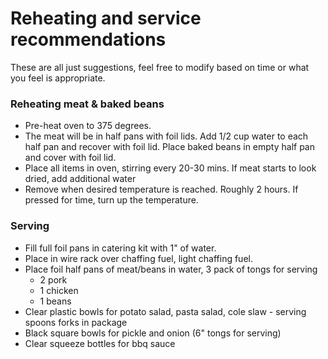 # Reheating and service recommendations
These are all just suggestions, feel free to modify based on time or what you feel is appropriate.

### Reheating meat & baked beans
- Pre-heat oven to 375 degrees.  
- The meat will be in half pans with foil lids. Add 1/2 cup water to each half pan and recover with foil lid. Place baked beans in empty half pan and cover with foil lid. 
- Place all items in oven, stirring every 20-30 mins. If meat starts to look dried, add additional water
- Remove when desired temperature is reached. Roughly 2 hours. If pressed for time, turn up the temperature.

### Serving
- Fill full foil pans in catering kit with 1" of water.
- Place in wire rack over chaffing fuel, light chaffing fuel.
- Place foil half pans of meat/beans in water, 3 pack of tongs for serving
  - 2 pork
  - 1 chicken
  - 1 beans
- Clear plastic bowls for potato salad, pasta salad, cole slaw - serving spoons forks in package
- Black square bowls for pickle and onion (6" tongs for serving)
- Clear squeeze bottles for bbq sauce